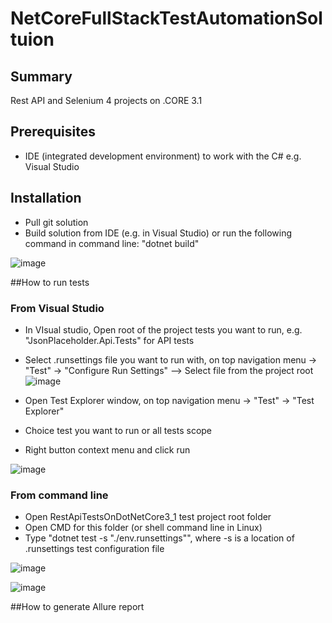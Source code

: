 # NetCoreFullStackTestAutomationSoltuion

## Summary

Rest API and Selenium 4 projects on .CORE 3.1

## Prerequisites

- IDE (integrated development environment) to work with the C# e.g. Visual Studio

## Installation

- Pull git solution
- Build solution from IDE (e.g. in Visual Studio) or run the following command in command line: "dotnet build"

![image](https://user-images.githubusercontent.com/8307892/204016058-188ca0de-8cf7-4045-9955-f9282a60021e.png)


##How to run tests

### From Visual Studio


- In VIsual studio, Open root of the project tests you want to run, e.g. "JsonPlaceholder.Api.Tests" for API tests
- Select .runsettings file you want to run with, on top navigation menu -> "Test" -> "Configure Run Settings" --> Select file from the project root 
![image](https://user-images.githubusercontent.com/8307892/204016602-731f47b9-5908-49ea-8b0a-9284181c0c24.png)

- Open Test Explorer window, on top navigation menu -> "Test" -> "Test Explorer"

- Choice test you want to run or all tests scope

- Right button context menu and click run

![image](https://user-images.githubusercontent.com/8307892/204017362-f4ba16a8-4a69-4354-97ac-67c2ea2e5994.png)


### From command line

- Open RestApiTestsOnDotNetCore3_1 test project root folder
- Open CMD for this folder (or shell command line in Linux)
- Type "dotnet test -s "./env.runsettings"", where -s is a location of .runsettings test configuration file

![image](https://user-images.githubusercontent.com/8307892/204018296-5d3a54b5-e446-405c-ad02-ae23f30696b6.png)

![image](https://user-images.githubusercontent.com/8307892/204018354-164c1158-a3c3-4738-8326-5c4e515b0cbf.png)

##How to generate Allure report

<To be updated>



